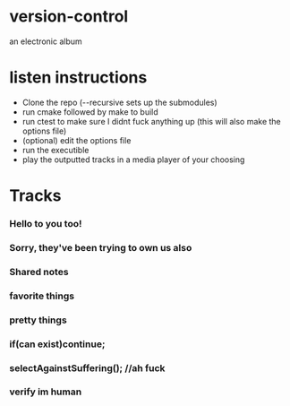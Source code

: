 # version-control
an electronic album

# listen instructions
- Clone the repo (--recursive sets up the submodules)
- run cmake followed by make to build
- run ctest to make sure I didnt fuck anything up (this will also make the options file)
- (optional) edit the options file
- run the executible
- play the outputted tracks in a media player of your choosing

# Tracks
### Hello to you too!

### Sorry, they've been trying to own us also

### Shared notes

### favorite things

### pretty things

### if(can exist)continue;

### selectAgainstSuffering(); //ah fuck

### verify im human

